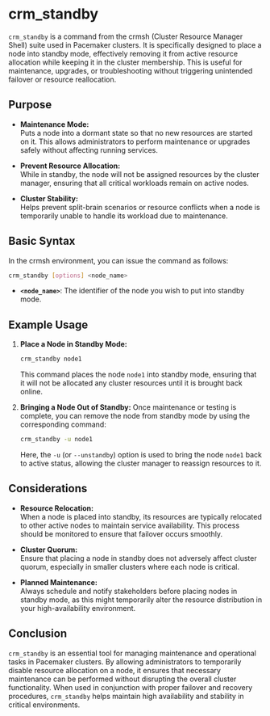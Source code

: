 # crm_standby

`crm_standby` is a command from the crmsh (Cluster Resource Manager Shell) suite used in Pacemaker clusters. It is specifically designed to place a node into standby mode, effectively removing it from active resource allocation while keeping it in the cluster membership. This is useful for maintenance, upgrades, or troubleshooting without triggering unintended failover or resource reallocation.



## Purpose

- **Maintenance Mode:**  
  Puts a node into a dormant state so that no new resources are started on it. This allows administrators to perform maintenance or upgrades safely without affecting running services.

- **Prevent Resource Allocation:**  
  While in standby, the node will not be assigned resources by the cluster manager, ensuring that all critical workloads remain on active nodes.

- **Cluster Stability:**  
  Helps prevent split-brain scenarios or resource conflicts when a node is temporarily unable to handle its workload due to maintenance.



## Basic Syntax

In the crmsh environment, you can issue the command as follows:

```bash
crm_standby [options] <node_name>
```

- **`<node_name>`**: The identifier of the node you wish to put into standby mode.



## Example Usage

1. **Place a Node in Standby Mode:**
   ```bash
   crm_standby node1
   ```
   This command places the node `node1` into standby mode, ensuring that it will not be allocated any cluster resources until it is brought back online.

2. **Bringing a Node Out of Standby:**
   Once maintenance or testing is complete, you can remove the node from standby mode by using the corresponding command:
   ```bash
   crm_standby -u node1
   ```
   Here, the `-u` (or `--unstandby`) option is used to bring the node `node1` back to active status, allowing the cluster manager to reassign resources to it.



## Considerations

- **Resource Relocation:**  
  When a node is placed into standby, its resources are typically relocated to other active nodes to maintain service availability. This process should be monitored to ensure that failover occurs smoothly.

- **Cluster Quorum:**  
  Ensure that placing a node in standby does not adversely affect cluster quorum, especially in smaller clusters where each node is critical.

- **Planned Maintenance:**  
  Always schedule and notify stakeholders before placing nodes in standby mode, as this might temporarily alter the resource distribution in your high-availability environment.



## Conclusion

`crm_standby` is an essential tool for managing maintenance and operational tasks in Pacemaker clusters. By allowing administrators to temporarily disable resource allocation on a node, it ensures that necessary maintenance can be performed without disrupting the overall cluster functionality. When used in conjunction with proper failover and recovery procedures, `crm_standby` helps maintain high availability and stability in critical environments.
